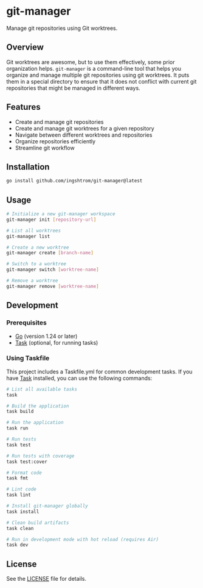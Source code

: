 # git-manager
Manage git repositories using Git worktrees.

## Overview
Git worktrees are awesome, but to use them effectively, some prior organization helps. `git-manager` is a command-line tool that helps you organize and manage multiple git repositories using git worktrees. It puts them in a special directory to ensure that it does not conflict with current git repositories that might be managed in different ways.

## Features
- Create and manage git repositories
- Create and manage git worktrees for a given repository
- Navigate between different worktrees and repositories
- Organize repositories efficiently
- Streamline git workflow

## Installation
```bash
go install github.com/ingshtrom/git-manager@latest
```

## Usage
```bash
# Initialize a new git-manager workspace
git-manager init [repository-url]

# List all worktrees
git-manager list

# Create a new worktree
git-manager create [branch-name]

# Switch to a worktree
git-manager switch [worktree-name]

# Remove a worktree
git-manager remove [worktree-name]
```

## Development

### Prerequisites
- [Go](https://golang.org/doc/install) (version 1.24 or later)
- [Task](https://taskfile.dev/#/installation) (optional, for running tasks)

### Using Taskfile
This project includes a Taskfile.yml for common development tasks. If you have [Task](https://taskfile.dev) installed, you can use the following commands:

```bash
# List all available tasks
task

# Build the application
task build

# Run the application
task run

# Run tests
task test

# Run tests with coverage
task test:cover

# Format code
task fmt

# Lint code
task lint

# Install git-manager globally
task install

# Clean build artifacts
task clean

# Run in development mode with hot reload (requires Air)
task dev
```

## License
See the [LICENSE](LICENSE) file for details.
